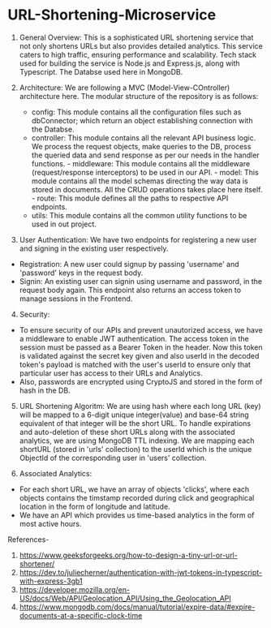 # URL-Shortening-Microservice

1. General Overview:
   This is a sophisticated URL shortening service that not only shortens URLs but also provides detailed analytics. This service caters to high traffic, ensuring performance and scalability. Tech stack used for building the service is Node.js and Express.js, along with Typescript. The Databse used here in MongoDB.

2. Architecture:
   We are following a MVC (Model-View-COntroller) architecture here. The modular structure of the repository is as follows:

   - config: This module contains all the configuration files such as dbConnector; which return an object establishing connection with the Databse.
   - controller: This module contains all the relevant API business logic. We process the request objects, make queries to the DB, process the queried data and send response as per our needs in the handler functions. - middleware: This module contains all the middleware (request/response interceptors) to be used in our API. - model: This module contains all the model schemas directing the way data is stored in documents. All the CRUD operations takes place here itself. - route: This module defines all the paths to respective API endpoints.
   - utils: This module contains all the common utility functions to be used in out project.

3. User Authentication:
   We have two endpoints for registering a new user and signing in the existing user respectively.

- Registration: A new user could signup by passing 'username' and 'password' keys in the request body.
- Signin: An existing user can signin using username and password, in the request body again. This endpoint also returns an access token to manage sessions in the Frontend.

4. Security:

- To ensure security of our APIs and prevent unautorized access, we have a middleware to enable JWT authentication. The access token in the session must be passed as a Bearer Token in the header. Now this token is validated against the secret key given and also userId in the decoded token's payload is matched with the user's userId to ensure only that particular user has access to their URLs and Analytics.
- Also, passwords are encrypted using CryptoJS and stored in the form of hash in the DB.

5. URL Shortening Algoritm:
   We are using hash where each long URL (key) will be mapped to a 6-digit unique integer(value) and base-64 string equivalent of that integer will be the short URL. To handle expirations and auto-deletion of these short URLs along with the associated analytics, we are using MongoDB TTL indexing. We are mapping each shortURL (stored in 'urls' collection) to the userId which is the unique ObjectId of the corresponding user in 'users' collection.

6. Associated Analytics:

- For each short URL, we have an array of objects 'clicks', where each objects contains the timstamp recorded during click and geographical location in the form of longitude and latitude.
- We have an API which provides us time-based analytics in the form of most active hours.

References-

1. https://www.geeksforgeeks.org/how-to-design-a-tiny-url-or-url-shortener/
2. https://dev.to/juliecherner/authentication-with-jwt-tokens-in-typescript-with-express-3gb1
3. https://developer.mozilla.org/en-US/docs/Web/API/Geolocation_API/Using_the_Geolocation_API
4. https://www.mongodb.com/docs/manual/tutorial/expire-data/#expire-documents-at-a-specific-clock-time

